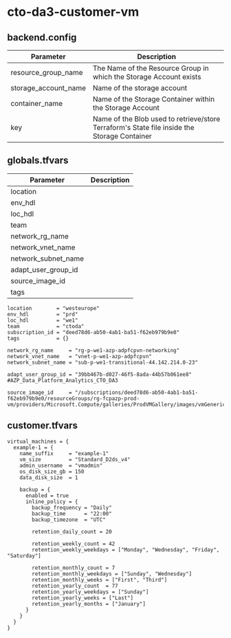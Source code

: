 # cto-da3-customer-vm

## backend.config

| Parameter            | Description                                                                                  |
| -------------------- |----------------------------------------------------------------------------------------------|
| resource_group_name  | The Name of the Resource Group in which the Storage Account exists                           |
| storage_account_name | Name of the storage account                                                                  |
| container_name       | Name of the Storage Container within the Storage Account                                     |
| key                  | Name of the Blob used to retrieve/store Terraform's State file inside the Storage Container  |

## globals.tfvars

| Parameter           | Description |
|---------------------|-------------|
| location            |             |
| env_hdl             |             |
| loc_hdl             |             |
| team                |             |
| network_rg_name     |             |
| network_vnet_name   |             |
| network_subnet_name |             |
| adapt_user_group_id |             |
| source_image_id     |             |
| tags                |             |

```
location        = "westeurope"
env_hdl         = "prd"
loc_hdl         = "we1"
team            = "ctoda"
subscription_id = "deed78d6-ab50-4ab1-ba51-f62eb979b9e0"
tags            = {}

network_rg_name     = "rg-p-we1-azp-adpfcpvn-networking"
network_vnet_name   = "vnet-p-we1-azp-adpfcpvn"
network_subnet_name = "sub-p-we1-transitional-44.142.214.0-23"

adapt_user_group_id = "39bb467b-d027-46f5-8ada-44b57b061ee8" #AZP_Data_Platform_Analytics_CTO_DA3

source_image_id     = "/subscriptions/deed78d6-ab50-4ab1-ba51-f62eb979b9e0/resourceGroups/rg-fcpazp-prod-vm/providers/Microsoft.Compute/galleries/ProdVMGallery/images/vmGenericDa/versions/0.0.2"
```

## customer.tfvars
```
virtual_machines = {
  example-1 = {
    name_suffix     = "example-1"
    vm_size         = "Standard_D2ds_v4"
    admin_username  = "vmadmin"
    os_disk_size_gb = 150
    data_disk_size  = 1

    backup = {
      enabled = true
      inline_policy = {
        backup_frequency = "Daily"
        backup_time      = "22:00"
        backup_timezone  = "UTC"

        retention_daily_count = 20

        retention_weekly_count = 42
        retention_weekly_weekdays = ["Monday", "Wednesday", "Friday", "Saturday"]

        retention_monthly_count = 7
        retention_monthly_weekdays = ["Sunday", "Wednesday"]
        retention_monthly_weeks = ["First", "Third"]
        retention_yearly_count  = 77
        retention_yearly_weekdays = ["Sunday"]
        retention_yearly_weeks = ["Last"]
        retention_yearly_months = ["January"]
      }
    }
  }
}
```
